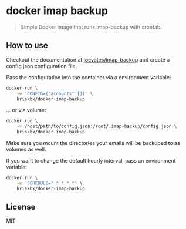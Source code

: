 # docker imap backup

> Simple Docker image that runs imap-backup with crontab.

## How to use

Checkout the documentation at [joeyates/imap-backup](https://github.com/joeyates/imap-backup#configuration-file) and create a config.json configuration file.

Pass the configuration into the container via a environment variable:

```bash
docker run \
    -e 'CONFIG={"accounts":[]}' \
    kriskbx/docker-imap-backup
```

… or via volume:

```bash
docker run \
    -v /host/path/to/config.json:/root/.imap-backup/config.json \
    kriskbx/docker-imap-backup
```

Make sure you mount the directories your emails will be backuped to as volumes as well.

If you want to change the default hourly interval, pass an environment variable:

```bash
docker run \
    -e 'SCHEDULE=* * * * *' \
    kriskbx/docker-imap-backup
```

## License

MIT
